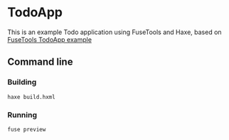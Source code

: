 # TodoApp

This is an example Todo application using FuseTools and Haxe, based on
[FuseTools TodoApp example](https://www.fusetools.com/community/examples/todoapp)

## Command line

### Building

	haxe build.hxml

### Running 

	fuse preview

